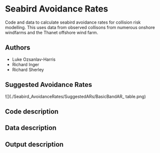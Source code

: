 # Seabird Avoidance Rates
Code and data to calculate seabird avoidance rates for collision risk modelling. This uses data from observed collisons from numerous onshore windfarms and the Thanet offshore wind farm. 

## Authors
- Luke Ozsanlav-Harris
- Richard Inger
- Richard Sherley

## Suggested Avoidance Rates

![](./Seabird_AvoidanceRates/SuggestedARs/BasicBandAR_ table.png)

## Code description

## Data description

## Output description
